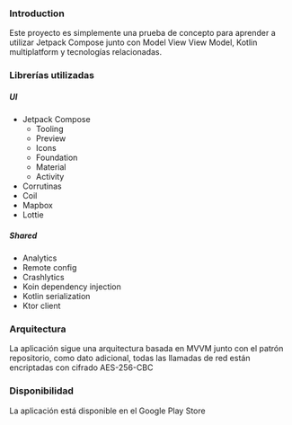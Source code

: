 ### Introduction

Este proyecto es simplemente una prueba de concepto para aprender a utilizar Jetpack Compose junto con Model View View
Model, Kotlin multiplatform y tecnologías relacionadas.

### Librerías utilizadas

##### UI

* Jetpack Compose
    * Tooling
    * Preview
    * Icons
    * Foundation
    * Material
    * Activity
* Corrutinas
* Coil
* Mapbox
* Lottie

##### Shared

* Analytics
* Remote config
* Crashlytics
* Koin dependency injection
* Kotlin serialization
* Ktor client

### Arquitectura

La aplicación sigue una arquitectura basada en MVVM junto con el patrón repositorio, como dato adicional, todas las
llamadas de red están encriptadas con cifrado AES-256-CBC

### Disponibilidad

La aplicación está disponible en el Google Play Store